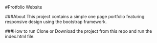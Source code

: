 #Protfolio Website

###About
  This project contains a simple one page portfolio featuring responsive design using the bootstrap framework.

###How to run
  Clone or Download the project from this repo and run the index.html file.
